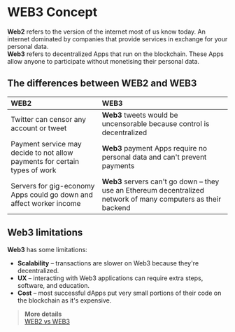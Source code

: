 # WEB3 Concept

**Web2** refers to the version of the internet most of us know today. An internet dominated by companies that provide services in exchange for your personal data.  
**Web3** refers to decentralized Apps that run on the blockchain. These Apps allow anyone to participate without monetising their personal data.

## The differences between WEB2 and WEB3

**WEB2** | **WEB3**  
:-------- |:--------  
Twitter can censor any account or tweet | **Web3** tweets would be uncensorable because control is decentralized  
Payment service may decide to not allow payments for certain types of work | **Web3** payment Apps require no personal data and can't prevent payments  
Servers for gig-economy Apps could go down and affect worker income | **Web3** servers can't go down – they use an Ethereum decentralized network of many computers as their backend  

## Web3 limitations

**Web3** has some limitations:
* **Scalability** – transactions are slower on Web3 because they're decentralized. 
* **UX** – interacting with Web3 applications can require extra steps, software, and education.
* **Cost** – most successful dApps put very small portions of their code on the blockchain as it's expensive.

> **More details**  
> [WEB2 vs WEB3](https://ethereum.org/en/developers/docs/web2-vs-web3/)
